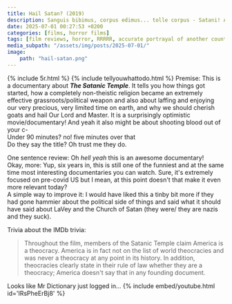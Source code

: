 ```yaml
---
title: Hail Satan? (2019)
description: Sanguis bibimus, corpus edimus... tolle corpus - Satani! Ave!
date: 2025-07-01 00:27:53 +0200
categories: [films, horror films]
tags: [film reviews, horror, RRRRR, accurate portrayal of another country, comedy, movies that tell you what you should do, pretty metal, satanic panic, secret sad movie, they say the title]
media_subpath: "/assets/img/posts/2025-07-01/"
image:
    path: "hail-satan.png"
---
```

{% include 5r.html %}
{% include tellyouwhattodo.html %}
<span class="reviewsection">Premise:</span> This is a documentary about ***The Satanic Temple***. It tells you how things got started, how a completely non-theistic religion became an extremely effective grassroots/political weapon and also about laffing and enjoying our very precious, very limited time on earth, and why we should cherish goats and hail Our Lord and Master. It is a surprisingly optimistic movie/documentary! And yeah it also might be about shooting blood out of your c-<br/>
<span class="reviewsection">Under 90 minutes?</span> no! five minutes over that<br/>
<span class="reviewsection">Do they say the title?</span> Oh trust me they do.

<span class="reviewsection">One sentence review:</span> Oh *hell yeah* this is an awesome documentary!<br/>
<span class="reviewsection">Okay, more:</span> Yup, six years in, this is still one of the funniest and at the same time most interesting documentaries you can watch. Sure, it's extremely focused on pre-covid US but I mean, at this point doesn't that make it even more relevant today?<br/>
<span class="reviewsection">A simple way to improve it:</span> I would have liked this a tinby bit more if they had gone hammier about the political side of things and said what it should have said about LaVey and the Church of Satan (they were/ they are nazis and they suck).

<span class="reviewsection">Trivia about the IMDb trivia:</span>
> Throughout the film, members of the Satanic Temple claim America is a theocracy. America is in fact not on the list of world theocracies and was never a theocracy at any point in its history. In addition, theocracies clearly state in their rule of law whether they are a theocracy; America doesn't say that in any founding document.

Looks like Mr Dictionary just logged in...
{% include embed/youtube.html id='IRsPheErBj8' %}
